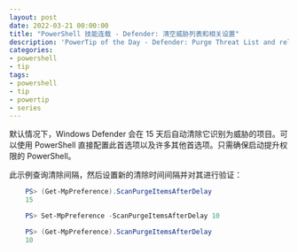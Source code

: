 ```yaml
---
layout: post
date: 2022-03-21 00:00:00
title: "PowerShell 技能连载 - Defender: 清空威胁列表和相关设置"
description: 'PowerTip of the Day - Defender: Purge Threat List and related Settings'
categories:
- powershell
- tip
tags:
- powershell
- tip
- powertip
- series
---
```

默认情况下，Windows Defender 会在 15 天后自动清除它识别为威胁的项目。可以使用 PowerShell 直接配置此首选项以及许多其他首选项。只需确保启动提升权限的 PowerShell。

此示例查询清除间隔，然后设置新的清除时间间隔并对其进行验证：

```powershell
    PS> (Get-MpPreference).ScanPurgeItemsAfterDelay
    15

    PS> Set-MpPreference -ScanPurgeItemsAfterDelay 10

    PS> (Get-MpPreference).ScanPurgeItemsAfterDelay
    10
```

<!--本文国际来源：[Defender: Purge Threat List and related Settings](https://community.idera.com/database-tools/powershell/powertips/b/tips/posts/defender-purge-threat-list-and-related-settings)-->

